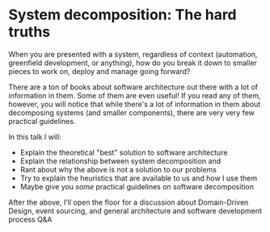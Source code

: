 # System decomposition: The hard truths

When you are presented with a system, regardless of context (automation, greenfield development, or anything), how do you break it down to smaller pieces to work on, deploy and manage going forward?

There are a ton of books about software architecture out there with a lot of information in them. Some of them are even useful! If you read any of them, however, you will notice that while there's a lot of information in them about decomposing systems (and smaller components), there are very very few practical guidelines.

In this talk I will:
- Explain the theoretical "best" solution to software architecture
- Explain the relationship between system decomposition and 
- Rant about why the above is not a solution to our problems
- Try to explain the heuristics that are available to us and how I use them
- Maybe give you _some_ practical guidelines on software decomposition

After the above, I'll open the floor for a discussion about Domain-Driven Design, event sourcing, and general architecture and software development process Q&A
